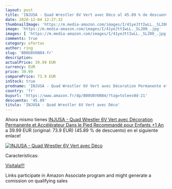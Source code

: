 ```yaml
---
layout: post
title: 'INJUSA - Quad Wrestler 6V Vert avec Déco al 45.89 % de descuento'
date: 2020-12-04 12:27:32
thumbnailImage: 'https://m.media-amazon.com/images/I/41yeJttIwLL._SL200_.jpg'
image: 'https://m.media-amazon.com/images/I/41yeJttIwLL._SL200_.jpg'
images: [ 'https://m.media-amazon.com/images/I/41yeJttIwLL._SL200_.jpg' ]
comments: true
category: ofertas
author: ring
slug: 'B00U8V6N84-fr'
description:
actualPrice: 39.99 EUR
currency: EUR
price: 39.99
comparePrice: 73.9 EUR
inStock: true
prodname: 'INJUSA - Quad Wrestler 6V Vert avec Décoration Permanente et Accélérateur Dans le Pied Recommandé pour Enfants +1 An'
country: 'fr'
buyurl: 'https://www.amazon.fr/dp/B00U8V6N84/?tag=tolees0d-21'
descuento: '45.89'
titulo: 'INJUSA - Quad Wrestler 6V Vert avec Déco'
---
```


Ahora mismo tienes [INJUSA - Quad Wrestler 6V Vert avec Décoration Permanente et Accélérateur Dans le Pied Recommandé pour Enfants +1 An](https://www.amazon.fr/dp/B00U8V6N84/?tag=tolees0d-21) a 39.99 EUR (original: 73.9 EUR) (45.89 %  de descuento) en el siguiente enlace!

[![INJUSA - Quad Wrestler 6V Vert avec Déco](https://m.media-amazon.com/images/I/41yeJttIwLL._SL200_.jpg)](https://www.amazon.fr/dp/B00U8V6N84/?tag=tolees0d-21)

Características:


[Visítala!!!](https://www.amazon.fr/dp/B00U8V6N84/?tag=tolees0d-21)

Links participate in Amazon Associate program and might generate a comission on qualifying sales
